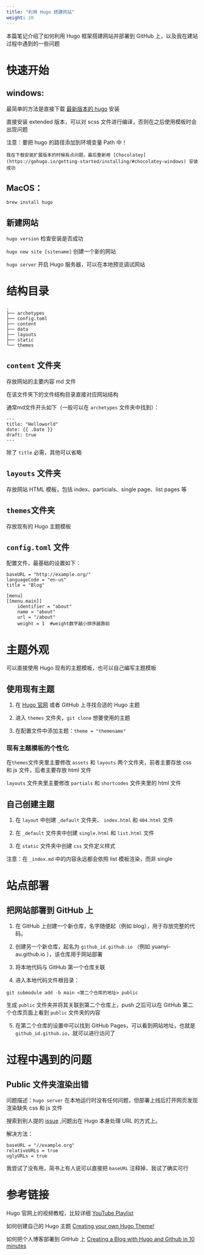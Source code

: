 ```yaml
---
title: "利用 Hugo 搭建网站"
weight: 10
---
```


本篇笔记介绍了如何利用 Hugo 框架搭建网站并部署到 GitHub 上，以及我在建站过程中遇到的一些问题

# 快速开始

## windows:
    
最简单的方法是直接下载 [最新版本的 hugo](https://github.com/gohugoio/hugo/releases) 安装

直接安装 extended 版本，可以对 scss 文件进行编译，否则在之后使用模板时会出现问题

注意：要把 hugo 的路径添加到环境变量 Path 中！

    我在下载安装扩展版本的时候有点问题，最后重新用 [Chocolatey](https://gohugo.io/getting-started/installing/#chocolatey-windows) 安装成功

## MacOS：

`brew install hugo`

## 新建网站

`hugo version` 检查安装是否成功

`hugo new site [sitename]` 创建一个新的网站

`hugo server` 开启 Hugo 服务器，可以在本地预览调试网站

# 结构目录
```
.
├── archetypes 
├── config.toml
├── content
├── data
├── layouts
├── static
└── themes
```

## `content` 文件夹
存放网站的主要内容 md 文件

在该文件夹下的文件结构目录直接对应网站结构

通常md文件开头如下（一般可以在 `archetypes` 文件夹中找到）：
```
---
title: "Helloworld"
date: {{ .Date }}
draft: true
---
```
除了 `title` 必需，其他可以省略

## `layouts` 文件夹
存放网站 HTML 模板，包括 index、particials、single page、list pages 等

## `themes`文件夹
存放现有的 Hugo 主题模板

## `config.toml` 文件
配置文件，最基础的设置如下：
```
baseURL = "http://example.org/"
languageCode = "en-us"
title = "Blog"

[menu]
[[menu.main]]
    identifier = "about"
    name = "about"
    url = "/about"
    weight = 1  #weight数字越小排序越靠前
```

# 主题外观

可以直接使用 Hugo 现有的主题模板，也可以自己编写主题模板

## 使用现有主题

1. 在 [Hugo 官网](https://themes.gohugo.io/) 或者 GitHub 上寻找合适的 Hugo 主题

2. 进入 `themes` 文件夹，`git clone` 想要使用的主题

3. 在配置文件中添加主题：`theme = "themename"`

### 现有主题模板的个性化

在`themes`文件夹里主要修改 `assets` 和 `layouts` 两个文件夹，前者主要存放 css 和 js 文件，后者主要存放 html 文件

`layouts` 文件夹里主要修改 `partials` 和 `shortcodes` 文件夹里的 html 文件

## 自己创建主题

1. 在 `layout` 中创建 `_default` 文件夹、 `index.html` 和 `404.html` 文件

2. 在 `_default` 文件夹中创建 `single.html` 和 `list.html` 文件
    
3. 在 `static` 文件夹中创建 `css` 文件定义样式

注意：在 `_index.md` 中的内容永远都会依照 list 模板渲染，而非 single

# 站点部署

## 把网站部署到 GitHub 上

1. 在 GitHub 上创建一个新仓库，名字随便起（例如 blog），用于存放完整的代码。

2. 创建另一个新仓库，起名为 `github_id.github.io` （例如 yuanyi-au.github.io ），该仓库用于网站部署

3. 将本地代码与 GitHub 第一个仓库关联

4. 进入本地代码文件根目录：

`git submodule add -b main <第二个仓库的地址> public` 

生成 `public` 文件夹并将其关联到第二个仓库上，push 之后可以在 GitHub 第二个仓库页面上看到 `public` 文件夹的内容

5. 在第二个仓库的设置中可以找到 GitHub Pages，可以看到网站地址，也就是 `github_id.github.io`，就可以进行访问了

# 过程中遇到的问题

## Public 文件夹渲染出错

问题描述：`hugo server` 在本地运行时没有任何问题，但部署上线后打开网页发现渲染缺失 css 和 js 文件

搜索到别人提的 [issue](https://github.com/matcornic/hugo-theme-learn/issues/125) ,问题出在 Hugo 本身处理 URL 的方式上。

解决方法：

```
baseURL = "//example.org"
relativeURLs = true
uglyURLs = true
```

我尝试了没有用，简书上有人说可以直接把 `baseURL` 注释掉，我试了确实可行

# 参考链接

Hugo 官网上的视频教程，比较详细 [ YouTube Playlist ](https://www.youtube.com/watch?v=qtIqKaDlqXo&list=PLLAZ4kZ9dFpOnyRlyS-liKL5ReHDcj4G3)

如何创建自己的 Hugo 主题 [Creating your own Hugo Theme!](https://www.youtube.com/watch?v=wcMqrb3v2SM&list=LLm-KB0VAVChbSZPeDA_WqSg)

如何把个人博客部署到 GitHub 上 [Creating a Blog with Hugo and Github in 10 minutes](https://www.youtube.com/watch?v=LIFvgrRxdt4&t=247s)
